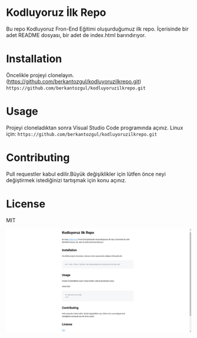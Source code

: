 # Kodluyoruz İlk Repo
Bu repo Kodluyoruz Fron-End Eğitimi oluşurduğumuz ilk repo. İçerisinde bir adet
README dosyası, bir adet de index.html barındırıyor.

# Installation
Öncelikle projeyi clonelayın.(https://github.com/berkantozgul/kodluyoruzilkrepo.git)
`
https://github.com/berkantozgul/kodluyoruzilkrepo.git
`

# Usage
Projeyi cloneladıktan sonra Visual Studio Code programında açınız.
Linux için:
`
https://github.com/berkantozgul/kodluyoruzilkrepo.git
`

# Contributing
Pull requestler kabul edilir.Büyük değişiklikler için lütfen önce neyi değiştirmek
istediğinizi tartışmak için konu açınız.

# License
MIT

![Proje resmi](https://raw.githubusercontent.com/Kodluyoruz/taskforce/main/git/odev1/figures/markdown.png)
